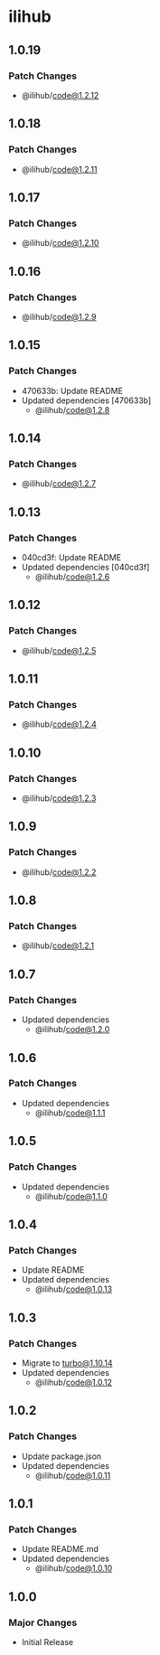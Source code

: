 # ilihub

## 1.0.19

### Patch Changes

- @ilihub/code@1.2.12

## 1.0.18

### Patch Changes

- @ilihub/code@1.2.11

## 1.0.17

### Patch Changes

- @ilihub/code@1.2.10

## 1.0.16

### Patch Changes

- @ilihub/code@1.2.9

## 1.0.15

### Patch Changes

- 470633b: Update README
- Updated dependencies [470633b]
  - @ilihub/code@1.2.8

## 1.0.14

### Patch Changes

- @ilihub/code@1.2.7

## 1.0.13

### Patch Changes

- 040cd3f: Update README
- Updated dependencies [040cd3f]
  - @ilihub/code@1.2.6

## 1.0.12

### Patch Changes

- @ilihub/code@1.2.5

## 1.0.11

### Patch Changes

- @ilihub/code@1.2.4

## 1.0.10

### Patch Changes

- @ilihub/code@1.2.3

## 1.0.9

### Patch Changes

- @ilihub/code@1.2.2

## 1.0.8

### Patch Changes

- @ilihub/code@1.2.1

## 1.0.7

### Patch Changes

- Updated dependencies
  - @ilihub/code@1.2.0

## 1.0.6

### Patch Changes

- Updated dependencies
  - @ilihub/code@1.1.1

## 1.0.5

### Patch Changes

- Updated dependencies
  - @ilihub/code@1.1.0

## 1.0.4

### Patch Changes

- Update README
- Updated dependencies
  - @ilihub/code@1.0.13

## 1.0.3

### Patch Changes

- Migrate to turbo@1.10.14
- Updated dependencies
  - @ilihub/code@1.0.12

## 1.0.2

### Patch Changes

- Update package.json
- Updated dependencies
  - @ilihub/code@1.0.11

## 1.0.1

### Patch Changes

- Update README.md
- Updated dependencies
  - @ilihub/code@1.0.10

## 1.0.0

### Major Changes

- Initial Release
